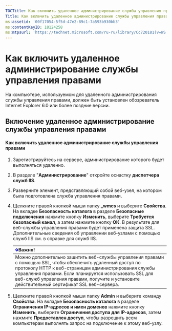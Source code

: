 ```yaml
---
TOCTitle: Как включить удаленное администрирование службы управления правами
Title: Как включить удаленное администрирование службы управления правами
ms:assetid: '00f17054-5f5d-47e2-89c1-7a593b930bb3'
ms:contentKeyID: 18124258
ms:mtpsurl: 'https://technet.microsoft.com/ru-ru/library/Cc720181(v=WS.10)'
---
```


Как включить удаленное администрирование службы управления правами
==================================================================

На компьютере, используемом для удаленного администрирования службы управления правами, должен быть установлен обозреватель Internet Explorer 6.0 или более поздние версии.

Включение удаленное администрирование службы управления правами
---------------------------------------------------------------

#### Как включить удаленное администрирование службы управления правами

1.  Зарегистрируйтесь на сервере, администрирование которого будет выполняться удаленно.

2.  В разделе "**Администрирование**" откройте оснастку **диспетчера служб IIS**.

3.  Разверните элемент, представляющий собой веб-узел, на котором была подготовлена служба управления правами.

4.  Щелкните правой кнопкой мыши папку **\_wmcs** и выберите **Свойства**. На вкладке **Безопасность каталога** в разделе **Безопасные подключения** нажмите кнопку **Изменить**, выберите **Требуется безопасный канал**, а затем нажмите кнопку **ОК**. В результате для веб-службы управления правами будет применена защита SSL. Дополнительные сведения об управлении веб-узлами с помощью служб IIS см. в справке для служб IIS.

    | ![](/security-updates/images/Cc720181.Important(WS.10).gif)Важно!                                                                                                                                                                                                                                                    |
    |---------------------------------------------------------------------------------------------------------------------------------------------------------------------------------------------------------------------------------------------------------------------------------------------------------------------------------|
    | Можно дополнительно защитить веб-службы управления правами с помощью SSL, чтобы обеспечить удаленный доступ по протоколу HTTP к веб-страницам администрирования службы управления правами. Если планируется использовать SSL для веб-служб управления правами, получите и установите действительный сертификат SSL веб-сервера. |

5.  Щелкните правой кнопкой мыши папку **Admin** и выберите команду **Свойства**. На вкладке **Безопасность каталога** в разделе **Ограничения IP-адресов и имен доменов** нажмите кнопку **Изменить**, выберите **Ограничения доступа для IP-адресов**, затем нажмите **Предоставлен доступ**, чтобы разрешить всем компьютерам выполнять запрос на подключение к этому веб-узлу.
